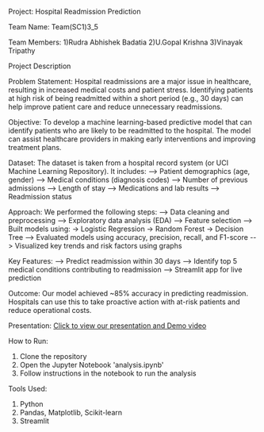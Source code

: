 Project: Hospital Readmission Prediction

Team Name: Team(SC1)3_5

Team Members:
1)Rudra Abhishek Badatia
2)U.Gopal Krishna
3)Vinayak Tripathy

Project Description

Problem Statement:
Hospital readmissions are a major issue in healthcare, resulting in increased medical costs and patient stress. Identifying patients at high risk of being readmitted within a short period (e.g., 30 days) can help improve patient care and reduce unnecessary readmissions.

Objective:
To develop a machine learning-based predictive model that can identify patients who are likely to be readmitted to the hospital. The model can assist healthcare providers in making early interventions and improving treatment plans.

Dataset:
The dataset is taken from a hospital record system (or UCI Machine Learning Repository). It includes:
--> Patient demographics (age, gender)
--> Medical conditions (diagnosis codes)
--> Number of previous admissions
--> Length of stay
--> Medications and lab results
--> Readmission status

Approach:
We performed the following steps:
--> Data cleaning and preprocessing
--> Exploratory data analysis (EDA)
--> Feature selection
--> Built models using:
   -> Logistic Regression
   -> Random Forest
   -> Decision Tree
--> Evaluated models using accuracy, precision, recall, and F1-score
--> Visualized key trends and risk factors using graphs

Key Features:
--> Predict readmission within 30 days
--> Identify top 5 medical conditions contributing to readmission
--> Streamlit app for live prediction

Outcome:
Our model achieved ~85% accuracy in predicting readmission. Hospitals can use this to take proactive action with at-risk patients and reduce operational costs.

Presentation:
[Click to view our presentation and Demo video](https://drive.google.com/drive/folders/1Si-xYpG_fR4b_E0jC81ZGqfVLhVdYSLL?usp=sharing)

How to Run:
1. Clone the repository
2. Open the Jupyter Notebook 'analysis.ipynb'
3. Follow instructions in the notebook to run the analysis

Tools Used:
1) Python
2) Pandas, Matplotlib, Scikit-learn
3) Streamlit
